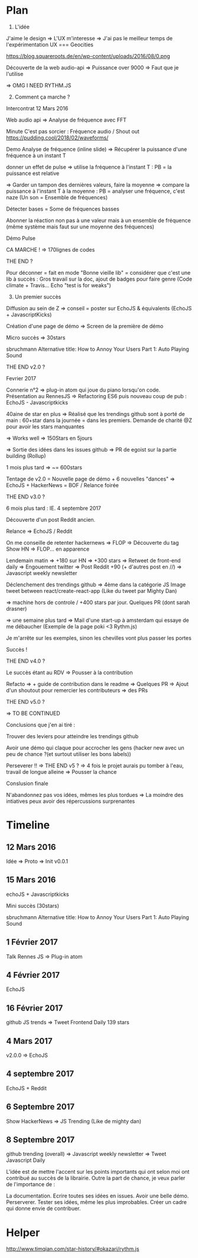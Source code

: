 Plan
====

1. L'idée

J'aime le design => L'UX m'interesse => J'ai pas le meilleur temps de l'expérimentation UX === Geocities

https://blog.squareroots.de/en/wp-content/uploads/2016/08/0.png

Découverte de la web audio-api => Puissance over 9000 => Faut que je l'utilise

=> OMG I NEED RYTHM.JS

2. Comment ça marche ?

Intercontrat 12 Mars 2016

Web audio api => Analyse de fréquence avec FFT

Minute C'est pas sorcier : Fréquence audio / Shout out https://pudding.cool/2018/02/waveforms/

Demo Analyse de fréquence (inline slide) => Récupérer la puissance d'une fréquence à un instant T

donner un effet de pulse => utilise la fréquence à l'instant T : PB = la puissance est relative

=> Garder un tampon des dernières valeurs, faire la moyenne => compare la puissance à l'instant T à la moyenne : PB = analyser une fréquence, c'est naze (Un son = Ensemble de fréquences)

Détecter bases = Some de fréquences basses

Abonner la réaction non pas à une valeur mais à un ensemble de fréquence (même système mais faut sur une moyenne des fréquences)

Démo Pulse

CA MARCHE ! => 170lignes de codes

THE END ?

Pour déconner = fait en mode "Bonne vieille lib" = considérer que c'est une lib à succès : Gros travail sur la doc, ajout de badges pour faire genre (Code climate + Travis... Echo "test is for weaks")

3. Un premier succès

Diffusion au sein de Z => conseil = poster sur EchoJS & équivalents (EchoJS + JavascriptKicks)

Création d'une page de démo => Screen de la première de démo

Micro succès => 30stars

sbruchmann
Alternative title:
How to Annoy Your Users Part 1: Auto Playing Sound

THE END v2.0 ?

Fevrier 2017

Connerie n°2 => plug-in atom qui joue du piano lorsqu'on code. Présentation au RennesJS
=> Refactoring ES6 puis nouveau coup de pub : EchoJS - Javascriptkicks

40aine de star en plus => Réalisé que les trendings github sont à porté de main : 60+star dans la journée = dans les premiers.
Demande de charité @Z pour avoir les stars manquantes

=> Works well => 150Stars en 5jours

=> Sortie des idées dans les issues github => PR de egoist sur la partie building (Rollup)

1 mois plus tard => ~= 600stars

Tentage de v2.0 = Nouvelle page de démo + 6 nouvelles "dances"
=> EchoJS + HackerNews = BOF / Relance foirée

THE END v3.0 ?

6 mois plus tard : IE. 4 septembre 2017

Découverte d'un post Reddit ancien.

Relance => EchoJS / Reddit

On me conseille de retenter hackernews => FLOP => Découverte du tag Show HN => FLOP... en apparence

Lendemain matin => +180 sur HN => +300 stars => Retweet de front-end daily => Engouement twitter => Post Reddit +90 (+ d'autres post en //) => Javascript weekly newsletter

Déclenchement des trendings github => 4ème dans la catégorie JS Image tweet between react/create-react-app (Like du tweet par Mighty Dan)

=> machine hors de controle / +400 stars par jour. Quelques PR (dont sarah drasner)

=> une semaine plus tard => Mail d'une start-up à amsterdam qui essaye de me débaucher (Exemple de la page poki <3 Rythm.js)

Je m'arrête sur les exemples, sinon les chevilles vont plus passer les portes

Succès !

THE END v4.0 ?

Le succès étant au RDV => Pousser à la contribution

Refacto => + guide de contribution dans le readme => Quelques PR => Ajout d'un shoutout pour remercier les contributeurs => des PRs

THE END v5.0 ?

=> TO BE CONTINUED

Conclusions que j'en ai tiré :

Trouver des leviers pour atteindre les trendings github

Avoir une démo qui claque pour accrocher les gens (hacker new avec un peu de chance ?(et surtout utiliser les bons labels))

Perseverer !! => THE END v5 ? => 4 fois le projet aurais pu tomber à l'eau, travail de longue alleine => Pousser la chance

Conslusion finale

N'abandonnez pas vos idées, mêmes les plus tordues => La moindre des intiatives peux avoir des répercussions surprenantes


Timeline
========

12 Mars 2016
-------

Idée => Proto => Init v0.0.1

15 Mars 2016
------

echoJS + Javascriptkicks

Mini succès (30stars)

sbruchmann
Alternative title:
How to Annoy Your Users Part 1: Auto Playing Sound

1 Février 2017
--------
Talk Rennes JS => Plug-in atom

4 Février 2017
--------
EchoJS

16 Février 2017
--------
github JS trends => Tweet Frontend Daily
139 stars


4 Mars 2017
-------
v2.0.0 => EchoJS


4 septembre 2017
-------
EchoJS + Reddit

6 Septembre 2017
-------
Show HackerNews => JS Trending (Like de mighty dan)


8 Septembre 2017
-------
github trending (overall)
=> Javascript weekly newsletter
=> Tweet Javascript Daily


L'idée est de mettre l'accent sur les points importants qui ont selon moi ont contribué au succès de la librairie. Outre la part de chance, je veux parler de l'importance de :

La documentation.
Ecrire toutes ses idées en issues.
Avoir une belle démo.
Perserverer.
Tester ses idées, même les plus improbables.
Créer un cadre qui donne envie de contribuer.

Helper
=====
http://www.timqian.com/star-history/#okazari/rythm.js
